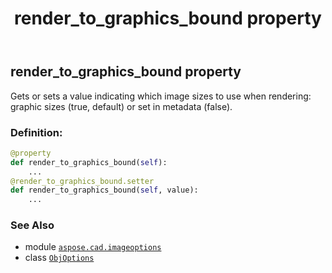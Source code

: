 ﻿---
title: render_to_graphics_bound property
second_title: Aspose.CAD for Python via .NET API References
description: 
type: docs
weight: 90
url: /python-net/aspose.cad.imageoptions/objoptions/render_to_graphics_bound/
is_root: false
---

## render_to_graphics_bound property


Gets or sets a value indicating which image sizes to use when rendering: graphic sizes (true, default) or set in metadata (false).
### Definition:
```python
@property
def render_to_graphics_bound(self):
    ...
@render_to_graphics_bound.setter
def render_to_graphics_bound(self, value):
    ...
```

### See Also
* module [`aspose.cad.imageoptions`](../../)
* class [`ObjOptions`](/cad/python-net/aspose.cad.imageoptions/objoptions)
